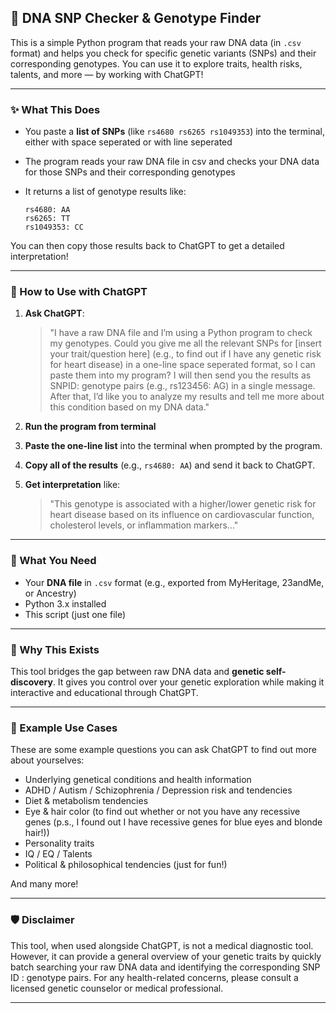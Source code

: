 ## 🧬 DNA SNP Checker & Genotype Finder

This is a simple Python program that reads your raw DNA data (in `.csv` format) and helps you check for specific genetic variants (SNPs) and their corresponding genotypes. You can use it to explore traits, health risks, talents, and more — by working with ChatGPT!

---

### ✨ What This Does

* You paste a **list of SNPs** (like `rs4680 rs6265 rs1049353`) into the terminal, either with space seperated or with line seperated
* The program reads your raw DNA file in csv and checks your DNA data for those SNPs and their corresponding genotypes
* It returns a list of genotype results like:

  ```
  rs4680: AA
  rs6265: TT
  rs1049353: CC
  ```

You can then copy those results back to ChatGPT to get a detailed interpretation!

---

### 🔁 How to Use with ChatGPT

1. **Ask ChatGPT**:

   > "I have a raw DNA file and I’m using a Python program to check my genotypes. Could you give me all the relevant SNPs for [insert your trait/question here] (e.g., to find out if I have any genetic risk for heart disease) in a one-line space seperated format, so I can paste them into my program? I will then send you the results as SNPID: genotype pairs (e.g., rs123456: AG) in a single message. After that, I’d like you to analyze my results and tell me more about this condition based on my DNA data."

2. **Run the program from terminal**

3. **Paste the one-line list** into the terminal when prompted by the program.

4. **Copy all of the results** (e.g., `rs4680: AA`) and send it back to ChatGPT.

5. **Get interpretation** like:

   > "This genotype is associated with a higher/lower genetic risk for heart disease based on its influence on cardiovascular function, cholesterol levels, or inflammation markers..."

---

### 📁 What You Need

* Your **DNA file** in `.csv` format (e.g., exported from MyHeritage, 23andMe, or Ancestry)
* Python 3.x installed
* This script (just one file)

---

### 🧠 Why This Exists

This tool bridges the gap between raw DNA data and **genetic self-discovery**. It gives you control over your genetic exploration while making it interactive and educational through ChatGPT.

---

### 💬 Example Use Cases

These are some example questions you can ask ChatGPT to find out more about yourselves:

* Underlying genetical conditions and health information
* ADHD / Autism / Schizophrenia / Depression risk and tendencies
* Diet & metabolism tendencies
* Eye & hair color (to find out whether or not you have any recessive genes (p.s., I found out I have recessive genes for blue eyes and blonde hair!))
* Personality traits
* IQ / EQ / Talents
* Political & philosophical tendencies (just for fun!)

And many more!

---

### 🛡️ Disclaimer

This tool, when used alongside ChatGPT, is not a medical diagnostic tool. However, it can provide a general overview of your genetic traits by quickly batch searching your raw DNA data and identifying the corresponding SNP ID : genotype pairs. For any health-related concerns, please consult a licensed genetic counselor or medical professional.

---
